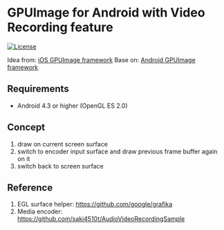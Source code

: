 # GPUImage for Android with Video Recording feature
[![License](https://img.shields.io/badge/license-Apache%202-blue.svg)](https://www.apache.org/licenses/LICENSE-2.0)

Idea from: [iOS GPUImage framework](https://github.com/BradLarson/GPUImage)
Base on: [Android GPUImage framework](https://github.com/CyberAgent/android-gpuimage)

## Requirements
* Android 4.3 or higher (OpenGL ES 2.0)

## Concept
1. draw on current screen surface
2. switch to encoder input surface and draw previous frame buffer again on it
3. switch back to screen surface

## Reference
1. EGL surface helper: https://github.com/google/grafika
2. Media encoder: https://github.com/saki4510t/AudioVideoRecordingSample